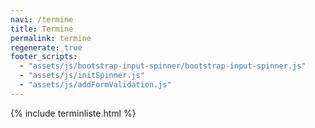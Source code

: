 ```yaml
---
navi: /termine
title: Termine
permalink: termine
regenerate: true
footer_scripts:
  - "assets/js/bootstrap-input-spinner/bootstrap-input-spinner.js"
  - "assets/js/initSpinner.js"
  - "assets/js/addFormValidation.js"
---
```


{% include terminliste.html %}
